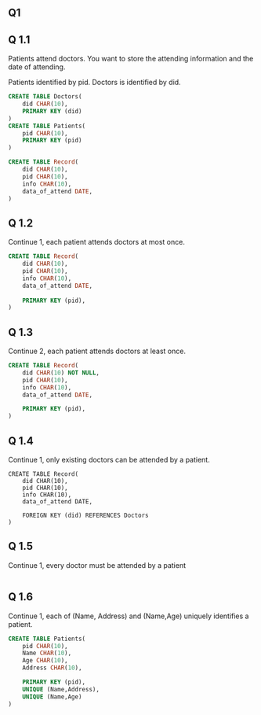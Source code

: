 ## Q1

## Q 1.1

Patients attend doctors. You want to store the attending information and the date of attending. 

Patients identified by pid. Doctors is identified by did.

```sql
CREATE TABLE Doctors(
    did CHAR(10),
  	PRIMARY KEY (did)
)
CREATE TABLE Patients(
    pid CHAR(10),
  	PRIMARY KEY (pid)
)

CREATE TABLE Record(
    did CHAR(10),
    pid CHAR(10),
    info CHAR(10),
    data_of_attend DATE,
)
```

## Q 1.2

Continue 1, each patient attends doctors at most once.

```sql
CREATE TABLE Record(
    did CHAR(10),
    pid CHAR(10),
    info CHAR(10),
    data_of_attend DATE,
  
    PRIMARY KEY (pid),
)
```

## Q 1.3

Continue 2, each patient attends doctors at least once.

```sql
CREATE TABLE Record(
    did CHAR(10) NOT NULL,
    pid CHAR(10),
    info CHAR(10),
    data_of_attend DATE,

    PRIMARY KEY (pid),
)
```

## Q 1.4

Continue 1, only existing doctors can be attended by a patient.

```mysql
CREATE TABLE Record(
    did CHAR(10),
    pid CHAR(10),
    info CHAR(10),
    data_of_attend DATE,
  
    FOREIGN KEY (did) REFERENCES Doctors
)
```

## Q 1.5

Continue 1, every doctor must be attended by a patient

```sql
```

## Q 1.6

Continue 1, each of (Name, Address) and (Name,Age) uniquely identifies a patient.

```sql
CREATE TABLE Patients(
    pid CHAR(10),
    Name CHAR(10),
    Age CHAR(10),
    Address CHAR(10),

    PRIMARY KEY (pid),
    UNIQUE (Name,Address),
    UNIQUE (Name,Age)
)
```

